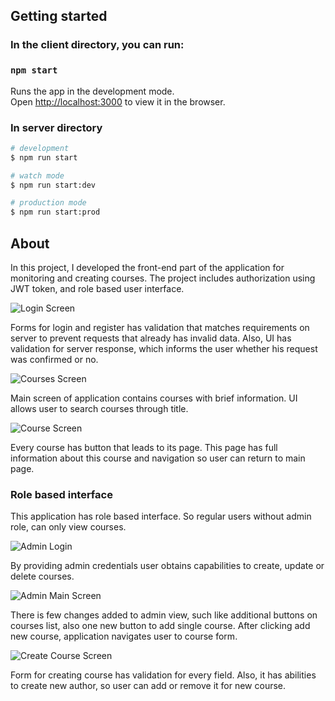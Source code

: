 ## Getting started

### In the client directory, you can run:

### `npm start`

Runs the app in the development mode.\
Open [http://localhost:3000](http://localhost:3000) to view it in the browser.

### In server directory

```bash
# development
$ npm run start

# watch mode
$ npm run start:dev

# production mode
$ npm run start:prod
```

## About

In this project, I developed the front-end part of the application for monitoring and creating courses. The project includes authorization using JWT token, and role based user interface.

![Login Screen](https://i.imgur.com/5s52M1x.png)

Forms for login and register has validation that matches requirements on server to prevent requests that already has invalid data. 
Also, UI has validation for server response, which informs the user whether his request was confirmed or no.


![Courses Screen](https://i.imgur.com/7t1Ep1P.png)

Main screen of application contains courses with brief information. UI allows user to search courses through title.

![Course Screen](https://i.imgur.com/wTc642c.png)

Every course has button that leads to its page. This page has full information about this course and navigation so user can return to main page.

### Role based interface

This application has role based interface. So regular users without admin role, can only view courses.

![Admin Login](https://i.imgur.com/sThdODh.png)

By providing admin credentials user obtains capabilities to create, update or delete courses. 

![Admin Main Screen](https://i.imgur.com/MNGul4Y.png)

There is few changes added to admin view, such like additional buttons on courses list, also one new button to add single course.
After clicking add new course, application navigates user to course form.

![Create Course Screen](https://i.imgur.com/3LKBXdL.png)

Form for creating course has validation for every field. Also, it has abilities to create new author, so user can add or remove it for new course.

